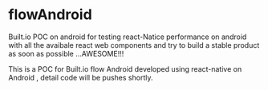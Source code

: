 # flowAndroid
Built.io POC on android for testing react-Natice performance on android with all the avaibale react web components and try to build a stable product as soon as possible ...AWESOME!!!


This is a POC for Built.io flow Android developed using react-native on Android , detail code will be pushes shortly.
